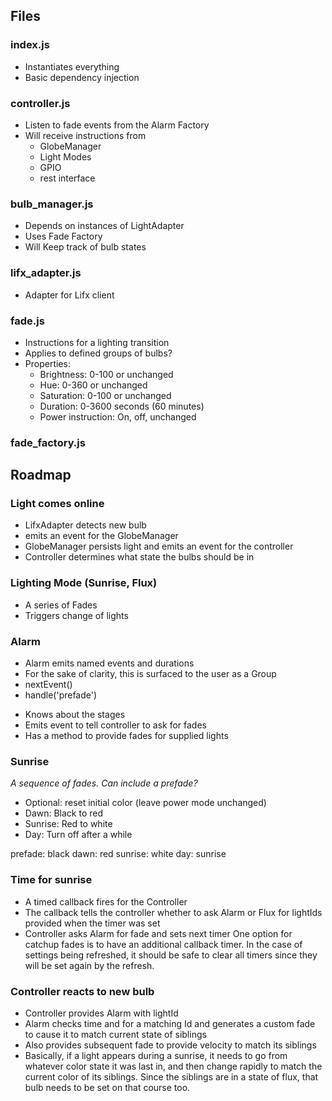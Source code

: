 ## Files
### index.js
* Instantiates everything
* Basic dependency injection

### controller.js
* Listen to fade events from the Alarm Factory
* Will receive instructions from
	* GlobeManager
	* Light Modes
	* GPIO
	* rest interface

### bulb_manager.js
* Depends on instances of LightAdapter
* Uses Fade Factory
* Will Keep track of bulb states

### lifx_adapter.js
* Adapter for Lifx client

### fade.js
* Instructions for a lighting transition
* Applies to defined groups of bulbs?
* Properties:
	* Brightness: 0-100 or unchanged
	* Hue: 0-360 or unchanged
	* Saturation: 0-100 or unchanged
	* Duration: 0-3600 seconds (60 minutes)
	* Power instruction: On, off, unchanged

### fade_factory.js


## Roadmap
### Light comes online
* LifxAdapter detects new bulb
* emits an event for the GlobeManager
* GlobeManager persists light and emits an event for the controller
* Controller determines what state the bulbs should be in

### Lighting Mode (Sunrise, Flux)
* A series of Fades
* Triggers change of lights

### Alarm
* Alarm emits named events and durations
* For the sake of clarity, this is surfaced to the user as a Group
* nextEvent()
* handle('prefade')

- Knows about the stages
- Emits event to tell controller to ask for fades
- Has a method to provide fades for supplied lights




### Sunrise
*A sequence of fades. Can include a prefade?*
* Optional: reset initial color (leave power mode unchanged)
* Dawn: Black to red
* Sunrise: Red to white
* Day: Turn off after a while

prefade: black
dawn: red
sunrise: white
day: sunrise


### Time for sunrise
* A timed callback fires for the Controller
* The callback tells the controller whether to ask Alarm or Flux for lightIds provided when the timer was set
* Controller asks Alarm for fade and sets next timer
One option for catchup fades is to have an additional callback timer. In the case of settings being refreshed, it should be safe to clear all timers since they will be set again by the refresh.


### Controller reacts to new bulb
* Controller provides Alarm with lightId
* Alarm checks time and for a matching Id and generates a custom fade to cause it to match current state of siblings
* Also provides subsequent fade to provide velocity to match its siblings
* Basically, if a light appears during a sunrise, it needs to go from whatever color state it was last in, and then change rapidly to match the current color of its siblings. Since the siblings are in a state of flux, that bulb needs to be set on that course too.
